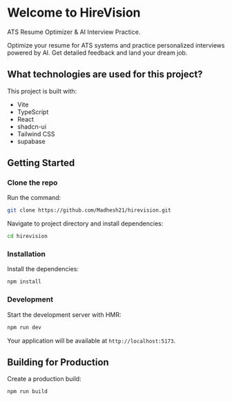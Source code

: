 # Welcome to HireVision

ATS Resume Optimizer & AI Interview Practice.

Optimize your resume for ATS systems and practice personalized interviews powered by AI. Get detailed feedback and land your dream job.

## What technologies are used for this project?

This project is built with:

- Vite
- TypeScript
- React
- shadcn-ui
- Tailwind CSS
- supabase
  
## Getting Started

### Clone the repo 

Run the command: 

```bash
git clone https://github.com/Madhesh21/hirevision.git
```

Navigate to project directory and install dependencies:

```bash
cd hirevision
```

### Installation

Install the dependencies:

```bash
npm install
```

### Development

Start the development server with HMR:

```bash
npm run dev
```

Your application will be available at `http://localhost:5173`.

## Building for Production

Create a production build:

```bash
npm run build
```

